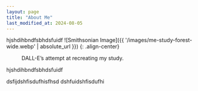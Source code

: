```yaml
---
layout: page
title: "About Me"
last_modified_at: 2024-08-05
---
```


hjshdihbndfsbhdsfuidf
![Smithsonian Image]({{ '/images/me-study-forest-wide.webp' | absolute_url }})
{: .align-center}

<figure class="align-center">
  <img src="{{ '/images/me-study-forest-wide.webp' | absolute_url }}" alt="">
  <figcaption>DALL-E’s attempt at recreating my study.</figcaption>
</figure> 

hjshdihbndfsbhdsfuidf

dsfijdshfisdufhisfhsd
dshfuidshfisdufhi
